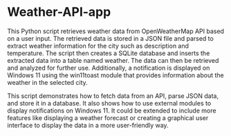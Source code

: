 # Weather-API-app
This Python script retrieves weather data from OpenWeatherMap API based on a user input. The retrieved data is stored in a JSON file and parsed to extract weather information for the city such as description and temperature. The script then creates a SQLite database and inserts the extracted data into a table named weather. The data can then be retrieved and analyzed for further use. Additionally, a notification is displayed on Windows 11 using the win11toast module that provides information about the weather in the selected city.

This script demonstrates how to fetch data from an API, parse JSON data, and store it in a database. It also shows how to use external modules to display notifications on Windows 11. It could be extended to include more features like displaying a weather forecast or creating a graphical user interface to display the data in a more user-friendly way.

